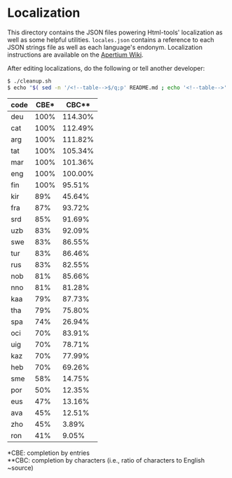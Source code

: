 Localization
============

This directory contains the JSON files powering Html-tools' localization as well as some helpful utilities. `locales.json` contains a reference to each JSON strings file as well as each language's endonym. Localization instructions are available on the [Apertium Wiki](http://wiki.apertium.org/wiki/Apertium-html-tools).

After editing localizations, do the following or tell another developer:

```bash
$ ./cleanup.sh
$ echo "$( sed -n '/<!--table-->$/q;p' README.md ; echo '<!--table-->' ; ./progresstable.sh md ; )" > README.md
```

<!--table-->
| code | CBE* | CBC** |
|------|------|-------|
| deu  | 100% | 114.30% |
| cat  | 100% | 112.49% |
| arg  | 100% | 111.82% |
| tat  | 100% | 105.34% |
| mar  | 100% | 101.36% |
| eng  | 100% | 100.00% |
| fin  | 100% | 95.51% |
| kir  | 89% | 45.64% |
| fra  | 87% | 93.72% |
| srd  | 85% | 91.69% |
| uzb  | 83% | 92.09% |
| swe  | 83% | 86.55% |
| tur  | 83% | 86.46% |
| rus  | 83% | 82.55% |
| nob  | 81% | 85.66% |
| nno  | 81% | 81.28% |
| kaa  | 79% | 87.73% |
| tha  | 79% | 75.80% |
| spa  | 74% | 26.94% |
| oci  | 70% | 83.91% |
| uig  | 70% | 78.71% |
| kaz  | 70% | 77.99% |
| heb  | 70% | 69.26% |
| sme  | 58% | 14.75% |
| por  | 50% | 12.35% |
| eus  | 47% | 13.16% |
| ava  | 45% | 12.51% |
| zho  | 45% | 3.89% |
| ron  | 41% | 9.05% |

\*CBE: completion by entries<br>
\**CBC: completion by characters (i.e., ratio of characters to English ~source)


